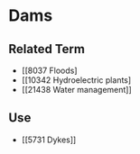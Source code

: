 # Dams  

## Related Term

- [[8037 Floods]
- [[10342 Hydroelectric plants]
- [[21438 Water management]]  

## Use

- [[5731 Dykes]]  

